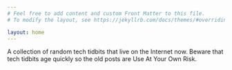```yaml
---
# Feel free to add content and custom Front Matter to this file.
# To modify the layout, see https://jekyllrb.com/docs/themes/#overriding-theme-defaults

layout: home
---
```

A collection of random tech tidbits that live on the Internet now. Beware that tech tidbits age quickly so the old posts are Use At Your Own Risk.
